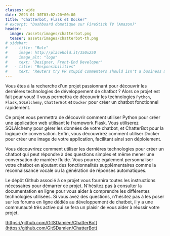 ```yaml
---
classes: wide
date: 2023-01-30T03:02:20+00:00
title: "Chatterbot, Flask et Docker"
# excerpt: "Dashboard domotique sur FireStick TV (Amazon)"
header:
  image: /assets/images/chatterbot.png
  teaser: assets/images/chatterbot-th.png
# sidebar:
#   - title: "Role"
#     image: http://placehold.it/350x250
#     image_alt: "logo"
#     text: "Designer, Front-End Developer"
#   - title: "Responsibilities"
#     text: "Reuters try PR stupid commenters should isn't a business model"
---
```


Vous êtes à la recherche d'un projet passionnant pour découvrir les dernières technologies de développement de chatbot ? Alors ce projet est fait pour vous! Il vous permettra de découvrir les technologies `Python`, `Flask`, `SQLAlchemy`, `ChatterBot` et `Docker` pour créer un chatbot fonctionnel rapidement.

Ce projet vous permettra de découvrir comment utiliser Python pour créer une application web utilisant le framework Flask. Vous utiliserez SQLAlchemy pour gérer les données de votre chatbot, et ChatterBot pour la logique de conversation. Enfin, vous découvrirez comment utiliser Docker pour créer une image de votre application, facilitant ainsi son déploiement.

Vous découvrirez comment utiliser les dernières technologies pour créer un chatbot qui peut répondre à des questions simples et même mener une conversation de manière fluide. Vous pourrez également personnaliser votre chatbot en ajoutant des fonctionnalités supplémentaires comme la reconnaissance vocale ou la génération de réponses automatiques.

Le dépôt Github associé à ce projet vous fournira toutes les instructions nécessaires pour démarrer ce projet. N'hésitez pas à consulter la documentation en ligne pour vous aider à comprendre les différentes technologies utilisées. Si vous avez des questions, n'hésitez pas à les poser sur les forums en ligne dédiés au développement de chatbot, il y a une communauté très active qui se fera un plaisir de vous aider à réussir votre projet.

[https://github.com/GitSDamien/ChatterBot](https://github.com/GitSDamien/ChatterBot)
